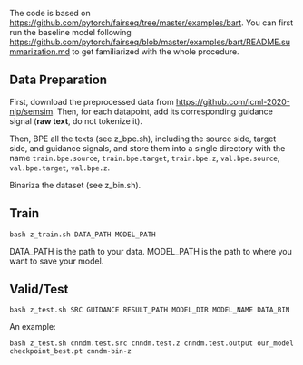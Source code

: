 The code is based on https://github.com/pytorch/fairseq/tree/master/examples/bart. You can first run the baseline model following https://github.com/pytorch/fairseq/blob/master/examples/bart/README.summarization.md to get familiarized with the whole procedure.

## Data Preparation

First, download the preprocessed data from https://github.com/icml-2020-nlp/semsim. Then, for each datapoint, add its corresponding guidance signal (**raw text**, do not tokenize it).

Then, BPE all the texts (see z_bpe.sh), including the source side, target side, and guidance signals, and store them into a single directory with the name `train.bpe.source`, `train.bpe.target`, `train.bpe.z`, `val.bpe.source`, `val.bpe.target`, `val.bpe.z`.

Binariza the dataset (see z_bin.sh).
 


## Train

```
bash z_train.sh DATA_PATH MODEL_PATH
```

DATA_PATH is the path to your data. MODEL_PATH is the path to where you want to save your model.



## Valid/Test

```
bash z_test.sh SRC GUIDANCE RESULT_PATH MODEL_DIR MODEL_NAME DATA_BIN
```

An example:

```
bash z_test.sh cnndm.test.src cnndm.test.z cnndm.test.output our_model checkpoint_best.pt cnndm-bin-z
```
